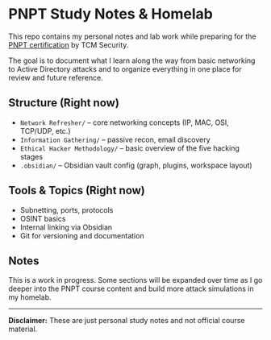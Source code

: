 # PNPT Study Notes & Homelab

This repo contains my personal notes and lab work while preparing for the [PNPT certification](https://certifications.tcm-sec.com/pnpt/) by TCM Security.

The goal is to document what I learn along the way from basic networking to Active Directory attacks and to organize everything in one place for review and future reference.

## Structure (Right now)

- `Network Refresher/` – core networking concepts (IP, MAC, OSI, TCP/UDP, etc.)
- `Information Gathering/` – passive recon, email discovery
- `Ethical Hacker Methodology/` – basic overview of the five hacking stages
- `.obsidian/` – Obsidian vault config (graph, plugins, workspace layout)

## Tools & Topics (Right now)

- Subnetting, ports, protocols
- OSINT basics
- Internal linking via Obsidian
- Git for versioning and documentation

## Notes

This is a work in progress. Some sections will be expanded over time as I go deeper into the PNPT course content and build more attack simulations in my homelab.

---

**Disclaimer:** These are just personal study notes and not official course material.  
